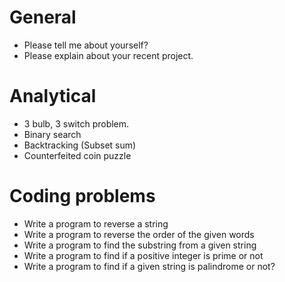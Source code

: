 # General 
* Please tell me about yourself?
* Please explain about your recent project.

# Analytical
* 3 bulb, 3 switch problem.
* Binary search
* Backtracking (Subset sum)
* Counterfeited coin puzzle

# Coding problems
* Write a program to reverse a string
* Write a program to reverse the order of the given words
* Write a program to find the substring from a given string
* Write a program to find if a positive integer is prime or not
* Write a program to find if a given string is palindrome or not?
